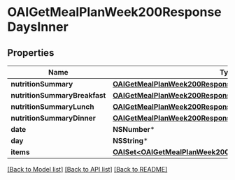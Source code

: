 # OAIGetMealPlanWeek200ResponseDaysInner

## Properties
Name | Type | Description | Notes
------------ | ------------- | ------------- | -------------
**nutritionSummary** | [**OAIGetMealPlanWeek200ResponseDaysInnerNutritionSummary***](OAIGetMealPlanWeek200ResponseDaysInnerNutritionSummary.md) |  | [optional] 
**nutritionSummaryBreakfast** | [**OAIGetMealPlanWeek200ResponseDaysInnerNutritionSummary***](OAIGetMealPlanWeek200ResponseDaysInnerNutritionSummary.md) |  | [optional] 
**nutritionSummaryLunch** | [**OAIGetMealPlanWeek200ResponseDaysInnerNutritionSummary***](OAIGetMealPlanWeek200ResponseDaysInnerNutritionSummary.md) |  | [optional] 
**nutritionSummaryDinner** | [**OAIGetMealPlanWeek200ResponseDaysInnerNutritionSummary***](OAIGetMealPlanWeek200ResponseDaysInnerNutritionSummary.md) |  | [optional] 
**date** | **NSNumber*** |  | 
**day** | **NSString*** |  | 
**items** | [**OAISet&lt;OAIGetMealPlanWeek200ResponseDaysInnerItemsInner&gt;***](OAIGetMealPlanWeek200ResponseDaysInnerItemsInner.md) |  | [optional] 

[[Back to Model list]](../README.md#documentation-for-models) [[Back to API list]](../README.md#documentation-for-api-endpoints) [[Back to README]](../README.md)


